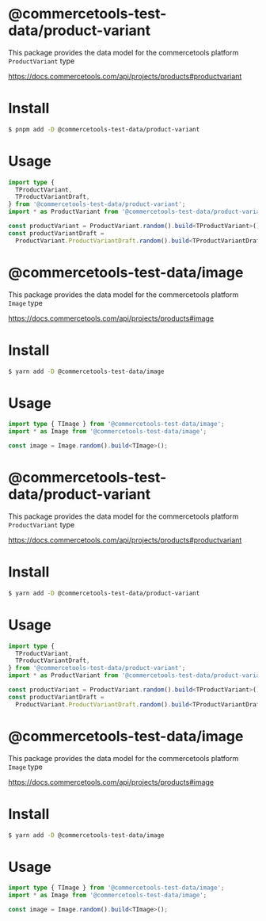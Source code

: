 # @commercetools-test-data/product-variant

This package provides the data model for the commercetools platform `ProductVariant` type

https://docs.commercetools.com/api/projects/products#productvariant

# Install

```bash
$ pnpm add -D @commercetools-test-data/product-variant
```

# Usage

```ts
import type {
  TProductVariant,
  TProductVariantDraft,
} from '@commercetools-test-data/product-variant';
import * as ProductVariant from '@commercetools-test-data/product-variant';

const productVariant = ProductVariant.random().build<TProductVariant>();
const productVariantDraft =
  ProductVariant.ProductVariantDraft.random().build<TProductVariantDraft>();
```

# @commercetools-test-data/image

This package provides the data model for the commercetools platform `Image` type

https://docs.commercetools.com/api/projects/products#image

# Install

```bash
$ yarn add -D @commercetools-test-data/image
```

# Usage

```ts
import type { TImage } from '@commercetools-test-data/image';
import * as Image from '@commercetools-test-data/image';

const image = Image.random().build<TImage>();
```

# @commercetools-test-data/product-variant

This package provides the data model for the commercetools platform `ProductVariant` type

https://docs.commercetools.com/api/projects/products#productvariant

# Install

```bash
$ yarn add -D @commercetools-test-data/product-variant
```

# Usage

```ts
import type {
  TProductVariant,
  TProductVariantDraft,
} from '@commercetools-test-data/product-variant';
import * as ProductVariant from '@commercetools-test-data/product-variant';

const productVariant = ProductVariant.random().build<TProductVariant>();
const productVariantDraft =
  ProductVariant.ProductVariantDraft.random().build<TProductVariantDraft>();
```

# @commercetools-test-data/image

This package provides the data model for the commercetools platform `Image` type

https://docs.commercetools.com/api/projects/products#image

# Install

```bash
$ yarn add -D @commercetools-test-data/image
```

# Usage

```ts
import type { TImage } from '@commercetools-test-data/image';
import * as Image from '@commercetools-test-data/image';

const image = Image.random().build<TImage>();
```
